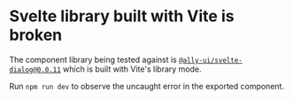 # Svelte library built with Vite is broken

The component library being tested against is [`@ally-ui/svelte-dialog@0.0.11`](https://github.com/ally-ui/ally-ui/tree/main/packages/dialog/svelte) which is built with Vite's library mode.

Run `npm run dev` to observe the uncaught error in the exported component.